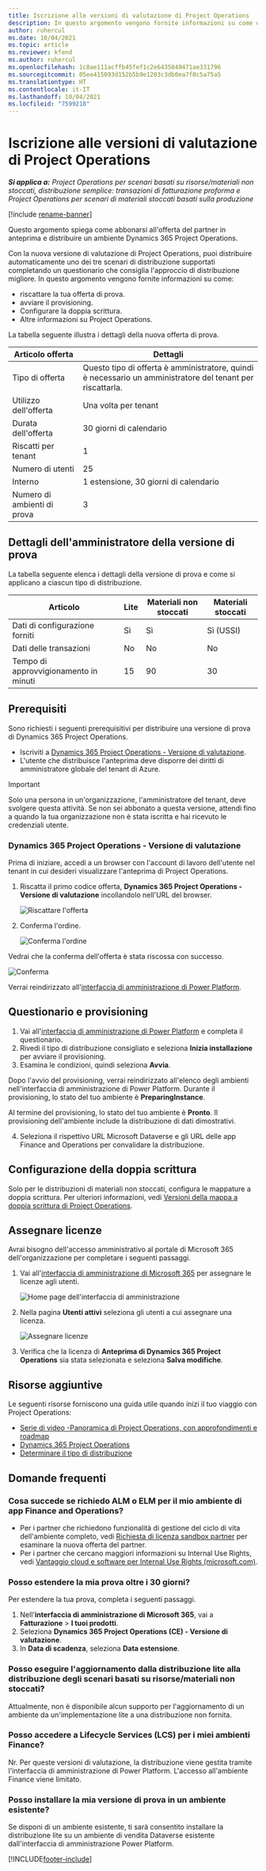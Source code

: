 ```yaml
---
title: Iscrizione alle versioni di valutazione di Project Operations
description: In questo argomento vengono fornite informazioni su come distribuire una versione di prova di Dynamics 365 Project Operations.
author: ruhercul
ms.date: 10/04/2021
ms.topic: article
ms.reviewer: kfend
ms.author: ruhercul
ms.openlocfilehash: 1c8ae111acffb45fef1c2e6435849471ae331796
ms.sourcegitcommit: 05ee415093d152b5b9e1203c3db0ea7f0c5a75a5
ms.translationtype: HT
ms.contentlocale: it-IT
ms.lasthandoff: 10/04/2021
ms.locfileid: "7599218"
---
```

# <a name="sign-up-for-project-operations-trials"></a>Iscrizione alle versioni di valutazione di Project Operations 

_**Si applica a:** Project Operations per scenari basati su risorse/materiali non stoccati, distribuzione semplice: transazioni di fatturazione proforma e Project Operations per scenari di materiali stoccati basati sulla produzione_ 

[!include [rename-banner](~/includes/cc-data-platform-banner.md)]

Questo argomento spiega come abbonarsi all'offerta del partner in anteprima e distribuire un ambiente Dynamics 365 Project Operations.

Con la nuova versione di valutazione di Project Operations, puoi distribuire automaticamente uno dei tre scenari di distribuzione supportati completando un questionario che consiglia l'approccio di distribuzione migliore. In questo argomento vengono fornite informazioni su come:

- riscattare la tua offerta di prova.
- avviare il provisioning.
- Configurare la doppia scrittura.
- Altre informazioni su Project Operations. 

La tabella seguente illustra i dettagli della nuova offerta di prova.

| **Articolo offerta**               | **Dettagli**                                  |
|------------------------------|----------------------------------------------|
| Tipo di offerta                   | Questo tipo di offerta è amministratore, quindi è necessario un amministratore del tenant per riscattarla. |
| Utilizzo dell'offerta                    | Una volta per tenant                          |
| Durata dell'offerta               | 30 giorni di calendario                             |
| Riscatti per tenant       | 1                                            |
| Numero di utenti              | 25                                           |
| Interno                    | 1 estensione, 30 giorni di calendario               |
| Numero di ambienti di prova | 3                                            |


## <a name="admin-trial-details"></a>Dettagli dell'amministratore della versione di prova
La tabella seguente elenca i dettagli della versione di prova e come si applicano a ciascun tipo di distribuzione.

| **Articolo**                      | **Lite**                                     | **Materiali non stoccati** | **Materiali stoccati** |
|-------------------------------|----------------------------------------------|---------------------------|-----------------------|
| Dati di configurazione forniti           | Sì                                          | Sì                       | Sì (USSI)            |
| Dati delle transazioni            | No                                           | No                        | No                    |
| Tempo di approvvigionamento in minuti  | 15                                           | 90                        | 30                    |
 
## <a name="prerequisites"></a>Prerequisiti
Sono richiesti i seguenti prerequisitivi per distribuire una versione di prova di Dynamics 365 Project Operations.

- Iscriviti a [Dynamics 365 Project Operations - Versione di valutazione](https://www.aka.ms/try-po).
- L'utente che distribuisce l'anteprima deve disporre dei diritti di amministratore globale del tenant di Azure.

> [!IMPORTANT]
> Solo una persona in un'organizzazione, l'amministratore del tenant, deve svolgere questa attività. Se non sei abbonato a questa versione, attendi fino a quando la tua organizzazione non è stata iscritta e hai ricevuto le credenziali utente.

### <a name="dynamics-365-project-operations---preview-trial"></a>Dynamics 365 Project Operations - Versione di valutazione 

Prima di iniziare, accedi a un browser con l'account di lavoro dell'utente nel tenant in cui desideri visualizzare l'anteprima di Project Operations.

1. Riscatta il primo codice offerta, **Dynamics 365 Project Operations - Versione di valutazione** incollandolo nell'URL del browser.

    ![Riscattare l'offerta](./media/16RedeemFirstOfferNew.png)

2. Conferma l'ordine.

    ![Conferma l'ordine](./media/17ConfirmOrderNew.png)

  Vedrai che la conferma dell'offerta è stata riscossa con successo.

   ![Conferma](./media/18OrderConfirmationNew.png)

  Verrai reindirizzato all'[interfaccia di amministrazione di Power Platform](https://admin.powerplatform.microsoft.com/projectoperationstrial).

## <a name="questionnaire-and-provisioning"></a>Questionario e provisioning

1.  Vai all'[interfaccia di amministrazione di Power Platform](https://admin.powerplatform.com/projectoperationstrial) e completa il questionario.  
2.  Rivedi il tipo di distribuzione consigliato e seleziona **Inizia installazione** per avviare il provisioning.
3.  Esamina le condizioni, quindi seleziona **Avvia**.

   Dopo l'avvio del provisioning, verrai reindirizzato all'elenco degli ambienti nell'interfaccia di amministrazione di Power Platform. Durante il provisioning, lo stato del tuo ambiente è **PreparingInstance**.
 
  Al termine del provisioning, lo stato del tuo ambiente è **Pronto**. Il provisioning dell'ambiente include la distribuzione di dati dimostrativi.
 
4.  Seleziona il rispettivo URL Microsoft Dataverse e gli URL delle app Finance and Operations per convalidare la distribuzione.

## <a name="configuring-dual-write"></a>Configurazione della doppia scrittura
Solo per le distribuzioni di materiali non stoccati, configura le mappature a doppia scrittura. Per ulteriori informazioni, vedi [Versioni della mappa a doppia scrittura di Project Operations](resource-dual-write-maps.md).

## <a name="assign-licenses"></a>Assegnare licenze

Avrai bisogno dell'accesso amministrativo al portale di Microsoft 365 dell'organizzazione per completare i seguenti passaggi.

1. Vai all'[interfaccia di amministrazione di Microsoft 365](https://portal.office.com/) per assegnare le licenze agli utenti.

   ![Home page dell'interfaccia di amministrazione](./media/14AdminPortal.png)

2. Nella pagina **Utenti attivi** seleziona gli utenti a cui assegnare una licenza.

   ![Assegnare licenze](./media/15AssignLicenses.png)

3. Verifica che la licenza di **Anteprima di Dynamics 365 Project Operations** sia stata selezionata e seleziona **Salva modifiche**.

## <a name="additional-resources"></a>Risorse aggiuntive

Le seguenti risorse forniscono una guida utile quando inizi il tuo viaggio con Project Operations:

- [Serie di video -Panoramica di Project Operations, con approfondimenti e roadmap](https://youtube.com/playlist?list=PLcakwueIHoT_LJ3Fr1tHnkPk5lioqE6uH)
- [Dynamics 365 Project Operations](/learn/modules/examine-dynamics-365-project-operations/)
- [Determinare il tipo di distribuzione](determine-deployment-type.md)

## <a name="frequently-asked-questions"></a>Domande frequenti

### <a name="what-if-i-require-alm-or-elm-for-my-finance-and-operations-apps-environment"></a>Cosa succede se richiedo ALM o ELM per il mio ambiente di app Finance and Operations?

- Per i partner che richiedono funzionalità di gestione del ciclo di vita dell'ambiente completo, vedi [Richiesta di licenza sandbox partner](https://experience.dynamics.com/requestlicense) per esaminare la nuova offerta del partner. 
- Per i partner che cercano maggiori informazioni su Internal Use Rights, vedi [Vantaggio cloud e software per Internal Use Rights (microsoft.com)](https://partner.microsoft.com/membership/internal-use-software).

### <a name="can-i-extend-my-trial-beyond-30-days"></a>Posso estendere la mia prova oltre i 30 giorni?
Per estendere la tua prova, completa i seguenti passaggi.

1. Nell'**interfaccia di amministrazione di Microsoft 365**, vai a **Fatturazione** > **I tuoi prodotti**.
2. Seleziona **Dynamics 365 Project Operations (CE) - Versione di valutazione**.
3. In **Data di scadenza**, seleziona **Data estensione**.

### <a name="can-i-upgrade-from-the-lite-deployment-to-the-resourcenon-stocked-based-scenario-deployment"></a>Posso eseguire l'aggiornamento dalla distribuzione lite alla distribuzione degli scenari basati su risorse/materiali non stoccati?
Attualmente, non è disponibile alcun supporto per l'aggiornamento di un ambiente da un'implementazione lite a una distribuzione non fornita.

### <a name="can-i-access-lifecycle-services-lcs-for-my-finance-environments"></a>Posso accedere a Lifecycle Services (LCS) per i miei ambienti Finance?  
Nr. Per queste versioni di valutazione, la distribuzione viene gestita tramite l'interfaccia di amministrazione di Power Platform. L'accesso all'ambiente Finance viene limitato.

### <a name="can-i-install-my-trial-on-an-existing-environment"></a>Posso installare la mia versione di prova in un ambiente esistente?
Se disponi di un ambiente esistente, ti sarà consentito installare la distribuzione lite su un ambiente di vendita Dataverse esistente dall'interfaccia di amministrazione Power Platform.

[!INCLUDE[footer-include](../includes/footer-banner.md)]
